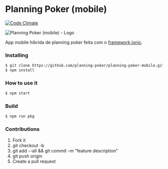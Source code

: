 # Planning Poker (mobile)

[![Code Climate](https://codeclimate.com/github/planning-poker/planning-poker-mobile/badges/gpa.svg)](https://codeclimate.com/github/planning-poker/planning-poker-mobile)

![Planning Poker (mobile) - Logo][logo]

App mobile híbrida de planning poker feita com o [framework ionic](http://ionicframework.com/).

### Installing

``` bash
$ git clone https://github.com/planning-poker/planning-poker-mobile.git
$ npm install
```

### How to use it

``` bash
$ npm start
```

### Build

``` bash
$ npm run pkg
```

### Contributions

1. Fork it
2. git checkout -b <branch-name>
3. git add --all && git commit -m "feature description"
4. git push origin <branch-name>
5. Create a pull request

[logo]: https://raw.githubusercontent.com/planning-poker/planning-poker-mobile/master/logo.png "Planning Poker (mobile) - Logo"
